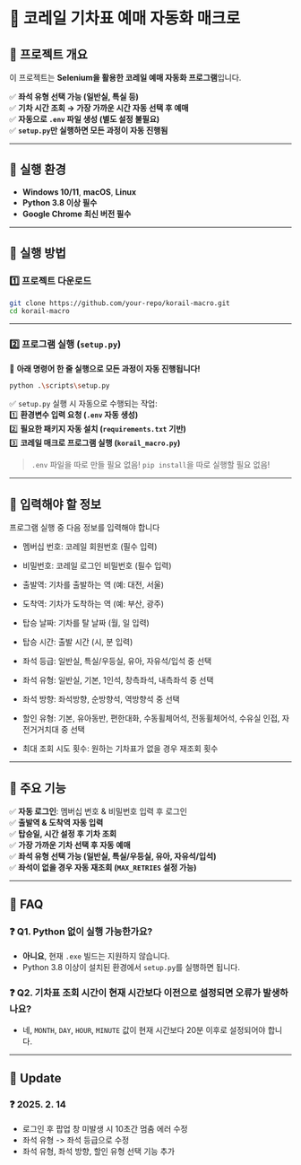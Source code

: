 # 🚆 코레일 기차표 예매 자동화 매크로

## 📌 프로젝트 개요
이 프로젝트는 **Selenium을 활용한 코레일 예매 자동화 프로그램**입니다.

✅ **좌석 유형 선택 가능 (일반실, 특실 등)**\
✅ **기차 시간 조회 → 가장 가까운 시간 자동 선택 후 예매**\
✅ **자동으로 `.env` 파일 생성 (별도 설정 불필요)**\
✅ **`setup.py`만 실행하면 모든 과정이 자동 진행됨**

---

## 📌 실행 환경
- **Windows 10/11**, **macOS**, **Linux**
- **Python 3.8 이상 필수**
- **Google Chrome 최신 버전 필수**

---

## 📌 실행 방법
### 1️⃣ 프로젝트 다운로드
```bash
git clone https://github.com/your-repo/korail-macro.git
cd korail-macro
```

---

### 2️⃣ 프로그램 실행 (`setup.py`)
📌 **아래 명령어 한 줄 실행으로 모든 과정이 자동 진행됩니다!**
```bash
python .\scripts\setup.py
```
✅ `setup.py` 실행 시 자동으로 수행되는 작업:\
1️⃣ **환경변수 입력 요청 (`.env` 자동 생성)**\
2️⃣ **필요한 패키지 자동 설치 (`requirements.txt` 기반)**\
3️⃣ **코레일 매크로 프로그램 실행 (`korail_macro.py`)**

> `.env` 파일을 따로 만들 필요 없음!
> `pip install`을 따로 실행할 필요 없음!

---

## 📌 입력해야 할 정보

프로그램 실행 중 다음 정보를 입력해야 합니다

- 멤버십 번호: 코레일 회원번호 (필수 입력)

- 비밀번호: 코레일 로그인 비밀번호 (필수 입력)

- 출발역: 기차를 출발하는 역 (예: 대전, 서울)

- 도착역: 기차가 도착하는 역 (예: 부산, 광주)

- 탑승 날짜: 기차를 탈 날짜 (월, 일 입력)

- 탑승 시간: 출발 시간 (시, 분 입력)

- 좌석 등급: 일반실, 특실/우등실, 유아, 자유석/입석 중 선택

- 좌석 유형: 일반실, 기본, 1인석, 창측좌석, 내측좌석 중 선택

- 좌석 방향: 좌석방향, 순방향석, 역방향석 중 선택

- 할인 유형: 기본, 유아동반, 편한대화, 수동휠체어석, 전동휠체어석, 수유실 인접, 자전거거치대 중 선택

- 최대 조회 시도 횟수: 원하는 기차표가 없을 경우 재조회 횟수

---


## 📌 주요 기능
✅ **자동 로그인**: 멤버십 번호 & 비밀번호 입력 후 로그인  
✅ **출발역 & 도착역 자동 입력**  
✅ **탑승일, 시간 설정 후 기차 조회**  
✅ **가장 가까운 기차 선택 후 자동 예매**  
✅ **좌석 유형 선택 가능 (일반실, 특실/우등실, 유아, 자유석/입석)**  
✅ **좌석이 없을 경우 자동 재조회 (`MAX_RETRIES` 설정 가능)**  

---

## 📌 FAQ
### ❓ Q1. Python 없이 실행 가능한가요?
- **아니요**, 현재 `.exe` 빌드는 지원하지 않습니다.
- Python 3.8 이상이 설치된 환경에서 `setup.py`를 실행하면 됩니다.

### ❓ Q2. 기차표 조회 시간이 현재 시간보다 이전으로 설정되면 오류가 발생하나요?
- 네, `MONTH`, `DAY`, `HOUR`, `MINUTE` 값이 현재 시간보다 20분 이후로 설정되어야 합니다.

---

## 📌 Update
### ❓ 2025. 2. 14
- 로그인 후 팝업 창 미발생 시 10초간 멈춤 에러 수정
- 좌석 유형 -> 좌석 등급으로 수정
- 좌석 유형, 좌석 방향, 할인 유형 선택 기능 추가
